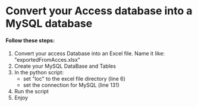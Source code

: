 # Convert your Access database into a MySQL database
#### Follow these steps:
1. Convert your access Database into an Excel file. Name it like: "exportedFromAcces.xlsx"
2. Create your MySQL DataBase and Tables
3. In the python script:
    * set "loc" to the excel file directory (line 6)
	* set the connection for MySQL (line 131)
4. Run the script
5. Enjoy